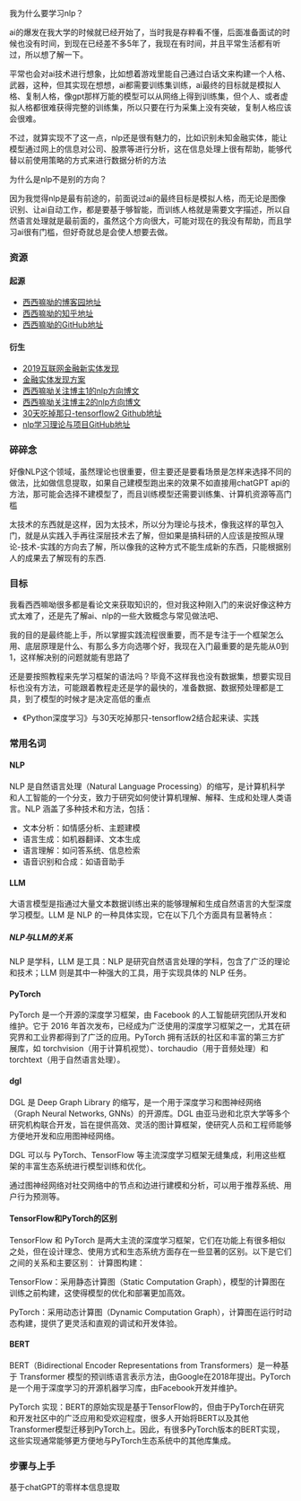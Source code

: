 我为什么要学习nlp？

ai的爆发在我大学的时候就已经开始了，当时我是存粹看不懂，后面准备面试的时候也没有时间，到现在已经差不多5年了，我现在有时间，并且平常生活都有听过，所以想了解一下。

平常也会对ai技术进行想象，比如想着游戏里能自己通过白话文来构建一个人格、武器，这种，但其实现在想想，ai都需要训练集训练，ai最终的目标就是模拟人格、复制人格，像gpt那样万能的模型可以从网络上得到训练集，但个人、或者虚拟人格都很难获得完整的训练集，所以只要在行为采集上没有突破，复制人格应该会很难。

不过，就算实现不了这一点，nlp还是很有魅力的，比如识别未知金融实体，能让模型通过网上的信息对公司、股票等进行分析，这在信息处理上很有帮助，能够代替以前使用策略的方式来进行数据分析的方法

为什么是nlp不是别的方向？

因为我觉得nlp是最有前途的，前面说过ai的最终目标是模拟人格，而无论是图像识别、让ai自动工作，都是要基于够智能，而训练人格就是需要文字描述，所以自然语言处理就是最前面的，虽然这个方向很大，可能对现在的我没有帮助，而且学习ai很有门槛，但好奇就总是会使人想要去做。

### 资源
#### 起源
- [西西嘛呦的博客园地址](https://home.cnblogs.com/u/xiximayou)
- [西西嘛呦的知乎地址](https://www.zhihu.com/people/gong-ou-bo)
- [西西嘛呦的GitHub地址](https://github.com/taishan1994)

#### 衍生
- [2019互联网金融新实体发现](https://www.datafountain.cn/competitions/361)
- [金融实体发现方案](https://zhuanlan.zhihu.com/p/100884995)
- [西西嘛呦关注博主1的nlp方向博文](https://www.cnblogs.com/pinard/category/894695.html?page=2)
- [西西嘛呦关注博主2的nlp方向博文](https://www.cnblogs.com/pinard/category/894695.html?page=1)
- [30天吃掉那只-tensorflow2 Github地址](https://github.com/lyhue1991/eat_tensorflow2_in_30_days#30%E5%A4%A9%E5%90%83%E6%8E%89%E9%82%A3%E5%8F%AA-tensorflow2)
- [nlp学习理论与项目GitHub地址](https://github.com/NLP-LOVE/ML-NLP/tree/master/NLP/16.%20NLP)

### 碎碎念
好像NLP这个领域，虽然理论也很重要，但主要还是要看场景是怎样来选择不同的做法，比如做信息提取，如果自己建模型跑出来的效果不如直接用chatGPT api的方法，那可能会选择不建模型了，而且训练模型还需要训练集、计算机资源等高门槛

太技术的东西就是这样，因为太技术，所以分为理论与技术，像我这样的草包入门，就是从实践入手再往深层技术去了解，但如果是搞科研的人应该是按照从理论-技术-实践的方向去了解，所以像我的这种方式不能生成新的东西，只能根据别人的成果去了解现有的东西.

### 目标
我看西西嘛呦很多都是看论文来获取知识的，但对我这种刚入门的来说好像这种方式太难了，还是先了解ai、nlp的一些大致概念与常见做法吧、

我的目的是最终能上手，所以掌握实践流程很重要，而不是专注于一个框架怎么用、底层原理是什么、有那么多方向选哪个好，我现在入门最重要的是先能从0到1，这样解决别的问题就能有思路了

还是要按照教程来先学习框架的语法吗？毕竟不这样我也没有数据集，想要实现目标也没有方法，可能跟着教程走还是学的最快的，准备数据、数据预处理都是工具，到了模型的时候才是决定高低的重点

- 《Python深度学习》与30天吃掉那只-tensorflow2结合起来读、实践

### 常用名词
#### NLP
NLP 是自然语言处理（Natural Language Processing）的缩写，是计算机科学和人工智能的一个分支，致力于研究如何使计算机理解、解释、生成和处理人类语言。NLP 涵盖了多种技术和方法，包括：

- 文本分析：如情感分析、主题建模
- 语言生成：如机器翻译、文本生成
- 语言理解：如问答系统、信息检索
- 语音识别和合成：如语音助手


#### LLM
大语言模型是指通过大量文本数据训练出来的能够理解和生成自然语言的大型深度学习模型。LLM 是 NLP 的一种具体实现，它在以下几个方面具有显著特点：

##### NLP与LLM的关系
NLP 是学科，LLM 是工具：NLP 是研究自然语言处理的学科，包含了广泛的理论和技术；LLM 则是其中一种强大的工具，用于实现具体的 NLP 任务。

#### PyTorch
PyTorch 是一个开源的深度学习框架，由 Facebook 的人工智能研究团队开发和维护。它于 2016 年首次发布，已经成为广泛使用的深度学习框架之一，尤其在研究界和工业界都得到了广泛的应用。PyTorch 拥有活跃的社区和丰富的第三方扩展库，如 torchvision（用于计算机视觉）、torchaudio（用于音频处理）和 torchtext（用于自然语言处理）。

#### dgl
DGL 是 Deep Graph Library 的缩写，是一个用于深度学习和图神经网络（Graph Neural Networks, GNNs）的开源库。DGL 由亚马逊和北京大学等多个研究机构联合开发，旨在提供高效、灵活的图计算框架，使研究人员和工程师能够方便地开发和应用图神经网络。

DGL 可以与 PyTorch、TensorFlow 等主流深度学习框架无缝集成，利用这些框架的丰富生态系统进行模型训练和优化。

通过图神经网络对社交网络中的节点和边进行建模和分析，可以用于推荐系统、用户行为预测等。

#### TensorFlow和PyTorch的区别
TensorFlow 和 PyTorch 是两大主流的深度学习框架，它们在功能上有很多相似之处，但在设计理念、使用方式和生态系统方面存在一些显著的区别。以下是它们之间的关系和主要区别：
计算图构建：

TensorFlow：采用静态计算图（Static Computation Graph），模型的计算图在训练之前构建，这使得模型的优化和部署更加高效。

PyTorch：采用动态计算图（Dynamic Computation Graph），计算图在运行时动态构建，提供了更灵活和直观的调试和开发体验。

#### BERT
BERT（Bidirectional Encoder Representations from Transformers）是一种基于 Transformer 模型的预训练语言表示方法，由Google在2018年提出。PyTorch是一个用于深度学习的开源机器学习库，由Facebook开发并维护。

PyTorch 实现：BERT的原始实现是基于TensorFlow的，但由于PyTorch在研究和开发社区中的广泛应用和受欢迎程度，很多人开始将BERT以及其他Transformer模型迁移到PyTorch上。因此，有很多PyTorch版本的BERT实现，这些实现通常能够更方便地与PyTorch生态系统中的其他库集成。


### 步骤与上手
基于chatGPT的零样本信息提取



